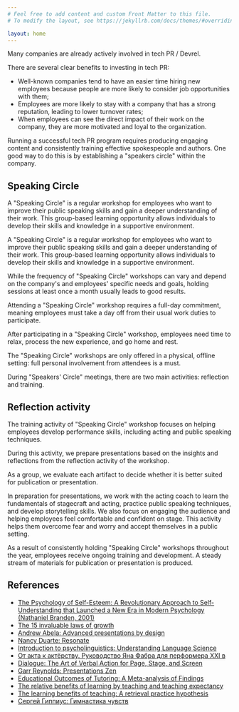 ```yaml
---
# Feel free to add content and custom Front Matter to this file.
# To modify the layout, see https://jekyllrb.com/docs/themes/#overriding-theme-defaults

layout: home
---
```


Many companies are already actively involved in tech PR / Devrel.

There are several clear benefits to investing in tech PR:

- Well-known companies tend to have an easier time hiring new employees because people are more likely to consider job opportunities with them;
- Employees are more likely to stay with a company that has a strong reputation, leading to lower turnover rates;
- When employees can see the direct impact of their work on the company, they are more motivated and loyal to the organization.

Running a successful tech PR program requires producing engaging content and consistently training effective spokespeople and authors. One good way to do this is by establishing a "speakers circle" within the company.

## Speaking Circle

A "Speaking Circle" is a regular workshop for employees who want to improve their public speaking skills and gain a deeper understanding of their work. This group-based learning opportunity allows individuals to develop their skills and knowledge in a supportive environment.

A "Speaking Circle" is a regular workshop for employees who want to improve their public speaking skills and gain a deeper understanding of their work. This group-based learning opportunity allows individuals to develop their skills and knowledge in a supportive environment.

While the frequency of "Speaking Circle" workshops can vary and depend on the company's and employees' specific needs and goals, holding sessions at least once a month usually leads to good results. 

Attending a "Speaking Circle" workshop requires a full-day commitment, meaning employees must take a day off from their usual work duties to participate.

After participating in a "Speaking Circle" workshop, employees need time to relax, process the new experience, and go home and rest.

The "Speaking Circle" workshops are only offered in a physical, offline setting: full personal involvement from attendees is a must.

During "Speakers' Circle" meetings, there are two main activities: reflection and training.

## Reflection activity

The training activity of "Speaking Circle" workshop focuses on helping employees develop performance skills, including acting and public speaking techniques.

During this activity, we prepare presentations based on the insights and reflections from the reflection activity of the workshop.

As a group, we evaluate each artifact to decide whether it is better suited for publication or presentation.

In preparation for presentations, we work with the acting coach to learn the fundamentals of stagecraft and acting, practice public speaking techniques, and develop storytelling skills. We also focus on engaging the audience and helping employees feel comfortable and confident on stage. This activity helps them overcome fear and worry and accept themselves in a public setting.

As a result of consistently holding "Speaking Circle" workshops throughout the year, employees receive ongoing training and development. A steady stream of materials for publication or presentation is produced.

## References

- [The Psychology of Self-Esteem: A Revolutionary Approach to Self-Understanding that Launched a New Era in Modern Psychology (Nathaniel Branden, 2001)](https://www.wiley.com/en-us/The+Psychology+of+Self+Esteem%3A+A+Revolutionary+Approach+to+Self+Understanding+that+Launched+a+New+Era+in+Modern+Psychology-p-9780787945268)
- [The 15 invaluable laws of growth](https://www.amazon.com/15-Invaluable-Laws-Growth-Potential/dp/1599953676)
- [Andrew Abela: Advanced presentations by design](https://www.amazon.com/Advanced-Presentations-Design-Creating-Communication/dp/1118347919/ref=sr_1_3?dchild=1&keywords=advanced+presentations+by+design&qid=1634149656&sr=8-3)
- [Nancy Duarte: Resonate](https://www.amazon.com/Advanced-Presentations-Design-Creating-Communication/dp/1118347919/ref=sr_1_3?dchild=1&keywords=advanced+presentations+by+design&qid=1634149656&sr=8-3)
- [Introduction to psycholinguistics: Understanding Language Science](https://www.wiley.com/en-us/Introduction+to+Psycholinguistics%3A+Understanding+Language+Science-p-9781405198622)
- [От акта к актёрству. Руководство Яна Фабра для перформера XXI в](https://www.podpisnie.ru/books/ot-akta-k-akterstvu-rukovodstvo-yana-fabra-dlya-performera-xxi-v/)
- [Dialogue: The Art of Verbal Action for Page, Stage, and Screen](https://www.amazon.com/Dialogue-Verbal-Action-Stage-Screen/dp/1478938420)
- [Garr Reynolds: Presentations Zen](https://www.amazon.com/Presentation-Zen-Simple-Design-Delivery/dp/0135800919/ref=sr_1_1?dchild=1&keywords=presentation+zen&qid=1634149613&sr=8-1)
- [Educational Outcomes of Tutoring: A Meta-analysis of Findings
](https://journals.sagepub.com/doi/abs/10.3102/00028312019002237) 
- [The relative benefits of learning by teaching and teaching expectancy](https://www.sciencedirect.com/science/article/abs/pii/S0361476X13000209)
- [The learning benefits of teaching: A retrieval practice hypothesis](https://onlinelibrary.wiley.com/doi/abs/10.1002/acp.3410?campaign=wolearlyview)
- [Сергей Гиппиус: Гимнастика чувств](https://www.ozon.ru/product/akterskiy-trening-gimnastika-chuvstv-uchebnoe-posobie-dlya-spo-gippius-sergey-vasilevich-241208378/)


